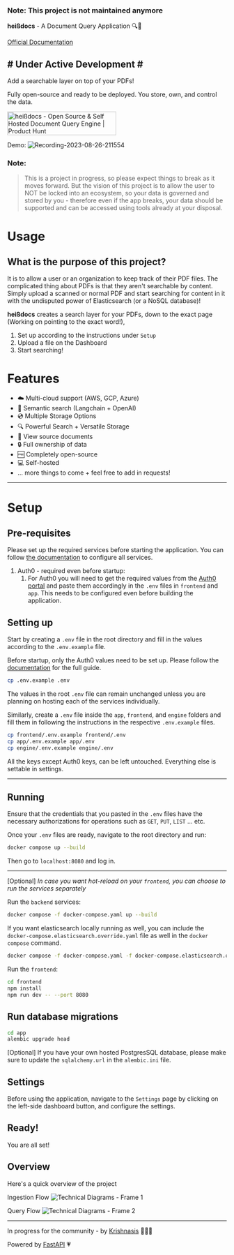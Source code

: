 ### Note: This project is not maintained anymore

**heißdocs** - A Document Query Application 🔍📄

[Official Documentation](https://docs.heissdocs.com/)
## # Under Active Development # ##

Add a searchable layer on top of your PDFs!

Fully open-source and ready to be deployed.
You store, own, and control the data.

<a href="https://www.producthunt.com/posts/heissdocs?utm_source=badge-featured&utm_medium=badge&utm_souce=badge-heissdocs" target="_blank"><img src="https://api.producthunt.com/widgets/embed-image/v1/featured.svg?post_id=411357&theme=light" alt="hei&#0223;docs - Open&#0032;Source&#0032;&#0038;&#0032;Self&#0032;Hosted&#0032;Document&#0032;Query&#0032;Engine | Product Hunt" style="width: 250px; height: 54px;" width="250" height="54" /></a>

Demo:
![Recording-2023-08-26-211554](https://github.com/krishnasism/heissdocs/assets/21293324/680286c6-2c0d-4230-8397-571b4085fd69)

### Note:
> This is a project in progress, so please expect things to break as it moves forward.
But the vision of this project is to allow the user to NOT be locked into an ecosystem, so your data is governed and stored by you - therefore even if the app breaks, your data should be supported and can be accessed using tools already at your disposal.

# Usage
## What is the purpose of this project?

It is to allow a user or an organization to keep track of their PDF files. The complicated thing about PDFs is that they aren't searchable by content.
Simply upload a scanned or normal PDF and start searching for content in it with the undisputed power of Elasticsearch (or a NoSQL database)!

**heißdocs** creates a search layer for your PDFs, down to the exact page (Working on pointing to the exact word!),

1. Set up according to the instructions under `Setup`
1. Upload a file on the Dashboard
1. Start searching!

# Features
- ☁️ Multi-cloud support (AWS, GCP, Azure)
- 💬 Semantic search (Langchain + OpenAI)
- 💿 Multiple Storage Options
- 🔍 Powerful Search + Versatile Storage
- 📄 View source documents
- 🔒 Full ownership of data
- 🆓 Completely open-source
- 💻 Self-hosted
- ... more things to come + feel free to add in requests!


---
# Setup
## Pre-requisites
Please set up the required services before starting the application.
You can follow [the documentation](https://docs.heissdocs.com/) to configure all services.
1. Auth0 - required even before startup:
    1. For Auth0 you will need to get the required values from the [Auth0 portal](https://manage.auth0.com/) and paste them accordingly in the `.env` files in `frontend` and `app`. This needs to be configured even before building the application.

## Setting up
Start by creating a `.env` file in the root directory and fill in the values according to the `.env.example` file.

Before startup, only the Auth0 values need to be set up.
Please follow the [documentation](https://docs.heissdocs.com/) for the full guide.

```bash
cp .env.example .env
```

The values in the root `.env` file can remain unchanged unless you are planning on hosting each of the services individually.


Similarly, create a `.env` file inside the `app`, `frontend`, and `engine` folders and fill them in following the instructions in the respective `.env.example` files. 

```bash
cp frontend/.env.example frontend/.env
cp app/.env.example app/.env
cp engine/.env.example engine/.env
```

All the keys except Auth0 keys, can be left untouched. 
Everything else is settable in settings.

---

## Running
Ensure that the credentials that you pasted in the `.env` files have the necessary authorizations for operations such as `GET`, `PUT`, `LIST` ... etc.

Once your `.env` files are ready, navigate to the root directory and run:
```bash
docker compose up --build
```

Then go to `localhost:8080` and log in.

---
[Optional]
*In case you want hot-reload on your `frontend`, you can choose to run the services separately*

Run the `backend` services:
```bash
docker compose -f docker-compose.yaml up --build
```

If you want elasticsearch locally running as well, you can include the `docker-compose.elasticsearch.override.yaml` file as well in the `docker compose` command.

```bash
docker compose -f docker-compose.yaml -f docker-compose.elasticsearch.override.yaml up --build
```

Run the `frontend`:
```bash
cd frontend
npm install
npm run dev -- --port 8080
```

##  Run database migrations
```bash
cd app
alembic upgrade head
```

[Optional] If you have your own hosted PostgresSQL database, please make sure to update the `sqlalchemy.url` in the `alembic.ini` file.

## Settings
Before using the application, navigate to the `Settings` page by clicking on the left-side dashboard button, and configure the settings.

## Ready!
You are all set!

## Overview
Here's a quick overview of the project

Ingestion Flow
![Technical Diagrams - Frame 1](https://github.com/krishnasism/heissdocs/assets/21293324/2b34c722-8766-45f3-a5ef-0da343631aa1)

Query Flow
![Technical Diagrams - Frame 2](https://github.com/krishnasism/heissdocs/assets/21293324/8a8a8f57-62b3-4e55-9e65-f1cb6882d464)


---
In progress for the community - by [Krishnasis](https://www.linkedin.com/in/krishnasis/) 👨🏽‍💻

Powered by [FastAPI](https://fastapi.tiangolo.com/) 💗
